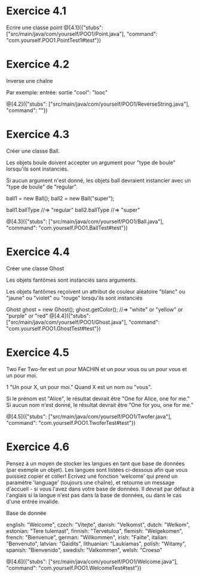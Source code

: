 # Exercice 4.1
Ecrire une classe point
@[4.1]({"stubs": ["src/main/java/com/yourself/POO1/Point.java"], "command": "com.yourself.POO1.PointTest1#test"})
# Exercice 4.2

Inverse une chaîne

Par exemple: entrée: sortie "cool": "looc"

@[4.2]({"stubs": ["src/main/java/com/yourself/POO1/ReverseString.java"], "command": ""})



# Exercice 4.3
Créer une classe Ball.

Les objets boule doivent accepter un argument pour "type de boule" lorsqu'ils sont instanciés.

Si aucun argument n'est donné, les objets ball devraient instancier avec un "type de boule" de "regular".

ball1 = new Ball();
ball2 = new Ball("super");

ball1.ballType     //=> "regular"
ball2.ballType     //=> "super"


@[4.3]({"stubs": ["src/main/java/com/yourself/POO1/Ball.java"], "command": "com.yourself.POO1.BallTest#test"})


# Exercice 4.4
Créer une classe Ghost

Les objets fantômes sont instanciés sans arguments.

Les objets fantômes reçoivent un attribut de couleur aléatoire "blanc" ou "jaune" ou "violet" ou "rouge" lorsqu'ils sont instanciés

Ghost ghost = new Ghost();
ghost.getColor(); //=> "white" or "yellow" or "purple" or "red"
@[4.4]({"stubs": ["src/main/java/com/yourself/POO1/Ghost.java"], "command": "com.yourself.POO1.GhostTest#test"})



# Exercice 4.5
Two Fer
Two-fer  est  un pour MACHIN et un  pour vous ou  un pour vous et un pour moi.

1
"Un pour X, un pour moi."
Quand X est un nom ou "vous".

Si le prénom est "Alice", le résultat devrait être  "One for Alice, one for me."
 Si aucun nom n'est donné, le résultat devrait être "One for you, one for me."

@[4.5]({"stubs": ["src/main/java/com/yourself/POO1/Twofer.java"], "command": "com.yourself.POO1.TwoferTest#test"})

# Exercice 4.6

Pensez à un moyen de stocker les langues en tant que base de données (par exemple un objet). Les langues sont listées ci-dessous afin que vous puissiez copier et coller!
Ecrivez une fonction 'welcome' qui prend un paramètre 'language' (toujours une chaîne), et retourne un message d'accueil - si vous l'avez dans votre base de données. Il devrait par défaut à l'anglais si la langue n'est pas dans la base de données, ou dans le cas d'une entrée invalide.

Base de donnée

english: "Welcome",
czech: "Vitejte",
danish: "Velkomst",
dutch: "Welkom",
estonian: "Tere tulemast",
finnish: "Tervetuloa",
flemish: "Welgekomen",
french: "Bienvenue",
german: "Willkommen",
irish: "Failte",
italian: "Benvenuto",
latvian: "Gaidits",
lithuanian: "Laukiamas",
polish: "Witamy",
spanish: "Bienvenido",
swedish: "Valkommen",
welsh: "Croeso"


@[4.6]({"stubs": ["src/main/java/com/yourself/POO1/Welcome.java"], "command": "com.yourself.POO1.WelcomeTest#test"})